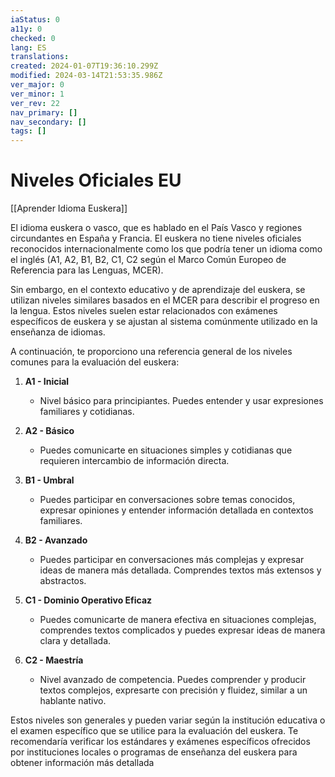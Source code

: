 ```yaml
---
iaStatus: 0
a11y: 0
checked: 0
lang: ES
translations: 
created: 2024-01-07T19:36:10.299Z
modified: 2024-03-14T21:53:35.986Z
ver_major: 0
ver_minor: 1
ver_rev: 22
nav_primary: []
nav_secondary: []
tags: []
---
```

# Niveles Oficiales EU

[[Aprender Idioma Euskera]]

El idioma euskera o vasco, que es hablado en el País Vasco y regiones circundantes en España y Francia. El euskera no tiene niveles oficiales reconocidos internacionalmente como los que podría tener un idioma como el inglés (A1, A2, B1, B2, C1, C2 según el Marco Común Europeo de Referencia para las Lenguas, MCER).

Sin embargo, en el contexto educativo y de aprendizaje del euskera, se utilizan niveles similares basados en el MCER para describir el progreso en la lengua. Estos niveles suelen estar relacionados con exámenes específicos de euskera y se ajustan al sistema comúnmente utilizado en la enseñanza de idiomas.

A continuación, te proporciono una referencia general de los niveles comunes para la evaluación del euskera:

1. **A1 - Inicial**
    
    - Nivel básico para principiantes. Puedes entender y usar expresiones familiares y cotidianas.
2. **A2 - Básico**
    
    - Puedes comunicarte en situaciones simples y cotidianas que requieren intercambio de información directa.
3. **B1 - Umbral**
    
    - Puedes participar en conversaciones sobre temas conocidos, expresar opiniones y entender información detallada en contextos familiares.
4. **B2 - Avanzado**
    
    - Puedes participar en conversaciones más complejas y expresar ideas de manera más detallada. Comprendes textos más extensos y abstractos.
5. **C1 - Dominio Operativo Eficaz**
    
    - Puedes comunicarte de manera efectiva en situaciones complejas, comprendes textos complicados y puedes expresar ideas de manera clara y detallada.
6. **C2 - Maestría**
    
    - Nivel avanzado de competencia. Puedes comprender y producir textos complejos, expresarte con precisión y fluidez, similar a un hablante nativo.

Estos niveles son generales y pueden variar según la institución educativa o el examen específico que se utilice para la evaluación del euskera. Te recomendaría verificar los estándares y exámenes específicos ofrecidos por instituciones locales o programas de enseñanza del euskera para obtener información más detallada
